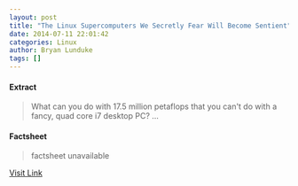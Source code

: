 ```yaml
---
layout: post
title: "The Linux Supercomputers We Secretly Fear Will Become Sentient"
date: 2014-07-11 22:01:42
categories: Linux
author: Bryan Lunduke
tags: []
---
```



#### Extract
>What can you do with 17.5 million petaflops that you can't do with a fancy, quad core i7 desktop PC?...

#### Factsheet
>factsheet unavailable

[Visit Link](https://www.linux.com/news/enterprise/high-performance/147-high-performance/780158-the-linux-supercomputers-we-secretly-fear-will-become-sentient/)


